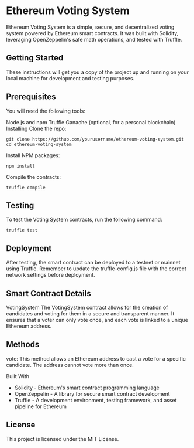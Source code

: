 # Ethereum Voting System
Ethereum Voting System is a simple, secure, and decentralized voting system powered by Ethereum smart contracts. It was built with Solidity, leveraging OpenZeppelin's safe math operations, and tested with Truffle.

## Getting Started
These instructions will get you a copy of the project up and running on your local machine for development and testing purposes.

## Prerequisites
You will need the following tools:

Node.js and npm
Truffle
Ganache (optional, for a personal blockchain)
Installing
Clone the repo:
```
git clone https://github.com/yourusername/ethereum-voting-system.git
cd ethereum-voting-system
```

Install NPM packages:
```
npm install
```

Compile the contracts:
```
truffle compile
```

## Testing
To test the Voting System contracts, run the following command:
```
truffle test
```

## Deployment
After testing, the smart contract can be deployed to a testnet or mainnet using Truffle. Remember to update the truffle-config.js file with the correct network settings before deployment.

## Smart Contract Details
VotingSystem
The VotingSystem contract allows for the creation of candidates and voting for them in a secure and transparent manner. It ensures that a voter can only vote once, and each vote is linked to a unique Ethereum address.

## Methods
vote: This method allows an Ethereum address to cast a vote for a specific candidate. The address cannot vote more than once.

Built With
- Solidity - Ethereum's smart contract programming language
- OpenZeppelin - A library for secure smart contract development
- Truffle - A development environment, testing framework, and asset pipeline for Ethereum

## License
This project is licensed under the MIT License.
